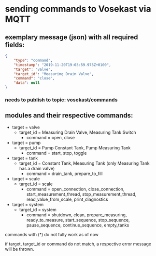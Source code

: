 # sending commands to Vosekast via MQTT

## exemplary message (json) with all required fields:

```json
{
	"type": "command",
	"timestamp": "2019-11-20T19:03:59.975Z+0100",
	"target": "valve",
	"target_id": "Measuring Drain Valve",
	"command": "close",
	"data": null
} 
```
### needs to publish to topic: vosekast/commands

## modules and their respective commands:

* target = valve
    * target_id = Measuring Drain Valve, Measuring Tank Switch
        * command = open, close
* target = pump
    * target_id = Pump Constant Tank, Pump Measuring Tank
        * command = start, stop, toggle
* target = tank
    * target_id = Constant Tank, Measuring Tank (only Measuring Tank has a drain valve)
        * command = drain_tank, prepare_to_fill
* target = scale
    * target_id = scale
        * command = open_connection, close_connection, start_measurement_thread, stop_measurement_thread, read_value_from_scale, print_diagnostics
* target = system
    * target_id = system
        * command = shutdown, clean, prepare_measuring, ready_to_measure, start_sequence, stop_sequence, pause_sequence, continue_sequence, empty_tanks

commands with (*) do not fully work as of now

if target, target_id or command do not match, a respective error message will be thrown.